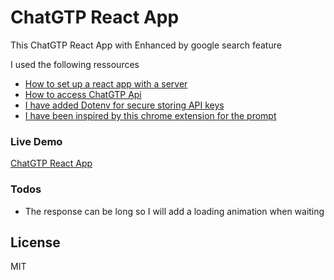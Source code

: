 # ChatGTP React App

This ChatGTP React App with Enhanced by google search feature

I used the following ressources
  -  [How to set up a react app with a server](https://www.freecodecamp.org/news/how-to-create-a-react-app-with-a-node-backend-the-complete-guide/)
  - [How to access ChatGTP Api](https://www.codingthesmartway.com/how-to-use-chatgpt-with-react/)
  -  [I have added Dotenv for secure storing API keys](https://www.freecodecamp.org/news/how-to-use-node-environment-variables-with-a-dotenv-file-for-node-js-and-npm/)
   -  [I have been inspired by this chrome extension for the prompt](https://github.com/qunash/chatgpt-advanced)


### Live Demo

[ChatGTP React App](https://chatgptreact.herokuapp.com/) 


### Todos

 - The response can be long so I will add a loading animation when waiting




License
----

MIT
